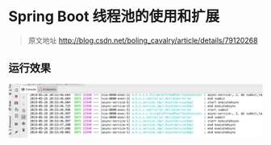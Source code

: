 # Spring Boot 线程池的使用和扩展

> 原文地址 http://blog.csdn.net/boling_cavalry/article/details/79120268

## 运行效果

![](https://raw.githubusercontent.com/gaohanghang/images/master/img20190526205613.png)